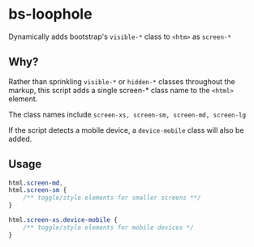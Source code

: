 # bs-loophole
Dynamically adds bootstrap's `visible-*` class to `<htm>` as `screen-*`

## Why?
Rather than sprinkling `visible-*` or `hidden-*` classes throughout the markup, this
script adds a single screen-* class name to the `<html>` element.

The class names include `screen-xs, screen-sm, screen-md, screen-lg`

If the script detects a mobile device, a `device-mobile` class will 
also be added.

## Usage
```css
html.screen-md,
html.screen-sm {
    /** toggle/style elements for smaller screens **/ 
}

html.screen-xs.device-mobile {
    /** toggle/style elements for mobile devices */
}
```
